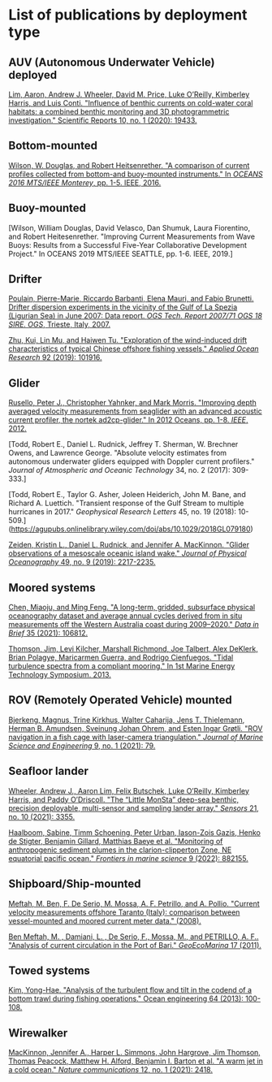 # List of publications by deployment type

## AUV (Autonomous Underwater Vehicle) deployed
[Lim, Aaron, Andrew J. Wheeler, David M. Price, Luke O’Reilly, Kimberley Harris, and Luis Conti. "Influence of benthic currents on cold-water coral habitats: a combined benthic monitoring and 3D photogrammetric investigation." Scientific Reports 10, no. 1 (2020): 19433.](https://www.nature.com/articles/s41598-020-76446-y)

## Bottom-mounted
[Wilson, W. Douglas, and Robert Heitsenrether. "A comparison of current profiles collected from bottom-and buoy-mounted instruments." In _OCEANS 2016 MTS/IEEE Monterey_, pp. 1-5. IEEE, 2016.](https://ieeexplore.ieee.org/abstract/document/7761347/)

## Buoy-mounted
[Wilson, William Douglas, David Velasco, Dan Shumuk, Laura Fiorentino, and Robert Heitesenrether. "Improving Current Measurements from Wave Buoys: Results from a Successful Five-Year Collaborative Development Project." In OCEANS 2019 MTS/IEEE SEATTLE, pp. 1-6. IEEE, 2019.]

## Drifter
[Poulain, Pierre-Marie, Riccardo Barbanti, Elena Mauri, and Fabio Brunetti. Drifter dispersion experiments in the vicinity of the Gulf of La Spezia (Ligurian Sea) in June 2007: Data report. _OGS Tech. Report 2007/71 OGS 18 SIRE. OGS_, Trieste, Italy, 2007.](http://argo.inogs.it/pub/report_drifter_sp07.pdf)

[Zhu, Kui, Lin Mu, and Haiwen Tu. "Exploration of the wind-induced drift characteristics of typical Chinese offshore fishing vessels." _Applied Ocean Research_ 92 (2019): 101916.](https://www.sciencedirect.com/science/article/pii/S0141118719302044?casa_token=F9cYwk-BHgQAAAAA:7y6my6nr6GTWxvd0NGgh3RsCEApTe8PRAxyJ1y55Dg3FCSQP9Bvxh87IlQkbYc7SxBO2ztAK5M8K)

## Glider
[Rusello, Peter J., Christopher Yahnker, and Mark Morris. "Improving depth averaged velocity measurements from seaglider with an advanced acoustic current profiler, the nortek ad2cp-glider." In 2012 Oceans, pp. 1-8. _IEEE_, 2012.](https://ieeexplore.ieee.org/abstract/document/6404897?casa_token=82j-me19lAsAAAAA:EJ31RvTpbfKGh6XhVks_7LusjTDEgratZf1d_7q6mE4OK9RyZGpG1O0C4_p6YHyNE0hetftXcSc)

[Todd, Robert E., Daniel L. Rudnick, Jeffrey T. Sherman, W. Brechner Owens, and Lawrence George. "Absolute velocity estimates from autonomous underwater gliders equipped with Doppler current profilers." _Journal of Atmospheric and Oceanic Technology_ 34, no. 2 (2017): 309-333.]

[Todd, Robert E., Taylor G. Asher, Joleen Heiderich, John M. Bane, and Richard A. Luettich. "Transient response of the Gulf Stream to multiple hurricanes in 2017." _Geophysical Research Letters_ 45, no. 19 (2018): 10-509.] (https://agupubs.onlinelibrary.wiley.com/doi/abs/10.1029/2018GL079180)

[Zeiden, Kristin L., Daniel L. Rudnick, and Jennifer A. MacKinnon. "Glider observations of a mesoscale oceanic island wake." _Journal of Physical Oceanography_ 49, no. 9 (2019): 2217-2235.](https://journals.ametsoc.org/view/journals/phoc/49/9/jpo-d-18-0233.1.xml?tab_body=abstract-display)

## Moored systems
[Chen, Miaoju, and Ming Feng. "A long-term, gridded, subsurface physical oceanography dataset and average annual cycles derived from in situ measurements off the Western Australia coast during 2009–2020." _Data in Brief_ 35 (2021): 106812.](https://www.sciencedirect.com/science/article/pii/S2352340921000962)

[Thomson, Jim, Levi Kilcher, Marshall Richmond, Joe Talbert, Alex DeKlerk, Brian Polagye, Maricarmen Guerra, and Rodrigo Cienfuegos. "Tidal turbulence spectra from a compliant mooring." In 1st Marine Energy Technology Symposium. 2013.](http://faculty.washington.edu/jmt3rd/TidalTurbulenceData/Chacao/Thomson_etal_GMREC-METS_2013_turbulencemooring.pdf)

## ROV (Remotely Operated Vehicle) mounted
[Bjerkeng, Magnus, Trine Kirkhus, Walter Caharija, Jens T. Thielemann, Herman B. Amundsen, Sveinung Johan Ohrem, and Esten Ingar Grøtli. "ROV navigation in a fish cage with laser-camera triangulation." _Journal of Marine Science and Engineering_ 9, no. 1 (2021): 79.](https://www.mdpi.com/2077-1312/9/1/79)

## Seafloor lander
[Wheeler, Andrew J., Aaron Lim, Felix Butschek, Luke O’Reilly, Kimberley Harris, and Paddy O’Driscoll. "The “Little MonSta” deep-sea benthic, precision deployable, multi-sensor and sampling lander array." _Sensors_ 21, no. 10 (2021): 3355.](https://www.mdpi.com/1424-8220/21/10/3355)

[Haalboom, Sabine, Timm Schoening, Peter Urban, Iason-Zois Gazis, Henko de Stigter, Benjamin Gillard, Matthias Baeye et al. "Monitoring of anthropogenic sediment plumes in the clarion-clipperton Zone, NE equatorial pacific ocean." _Frontiers in marine science_ 9 (2022): 882155.](https://www.frontiersin.org/articles/10.3389/fmars.2022.882155/full)

## Shipboard/Ship-mounted
[Meftah, M. Ben, F. De Serio, M. Mossa, A. F. Petrillo, and A. Pollio. "Current velocity measurements offshore Taranto (Italy): comparison between vessel-mounted and moored current meter data." (2008).](https://www.academia.edu/download/42610117/MWWD_2008_-_5th_International_Conference20160212-29708-1x2xd3f.pdf)

[Ben Meftah, M. , Damiani, L. , De Serio, F., Mossa, M., and PETRILLO, A. F.. "Analysis of current circulation in the Port of Bari." _GeoEcoMarina_ 17 (2011).](https://www.geoecomar.ro/website/docs/pre-print/2011/01_ben%20meftah%20mouldi_BT.pdf)

## Towed systems
[Kim, Yong-Hae. "Analysis of the turbulent flow and tilt in the codend of a bottom trawl during fishing operations." Ocean engineering 64 (2013): 100-108.](https://www.sciencedirect.com/science/article/pii/S0029801813000991?casa_token=HJpS4mbb4dIAAAAA:cbzh72EL3atAp168idi22bKLhhYRBSNtrp0tTzdx4hq8LzFyIPqZT3xjqFaHA2VpPHBe1uWv-mtr)

## Wirewalker
[MacKinnon, Jennifer A., Harper L. Simmons, John Hargrove, Jim Thomson, Thomas Peacock, Matthew H. Alford, Benjamin I. Barton et al. "A warm jet in a cold ocean." _Nature communications_ 12, no. 1 (2021): 2418.](https://scholar.google.com.au/scholar?hl=en&as_sdt=0%2C5&q=A+warm+jet+in+a+cold+ocean&btnG=)



